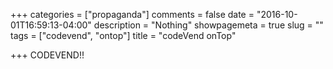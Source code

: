 +++
categories = ["propaganda"]
comments = false
date = "2016-10-01T16:59:13-04:00"
description = "Nothing"
showpagemeta = true
slug = ""
tags = ["codevend", "ontop"]
title = "codeVend onTop"

+++
CODEVEND!!